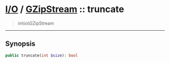 # [I/O](io.md) / [GZipStream](io-GZipStream.md) :: truncate
 > im\io\GZipStream
____

## Synopsis
```php
public truncate(int $size): bool
```
